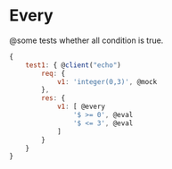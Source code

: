 # Every

@some tests whether all condition is true.

```js
{
    test1: { @client("echo")
        req: {
            v1: 'integer(0,3)', @mock
        },
        res: {
            v1: [ @every
                '$ >= 0', @eval
                '$ <= 3', @eval
            ] 
        }
    }
}
```
